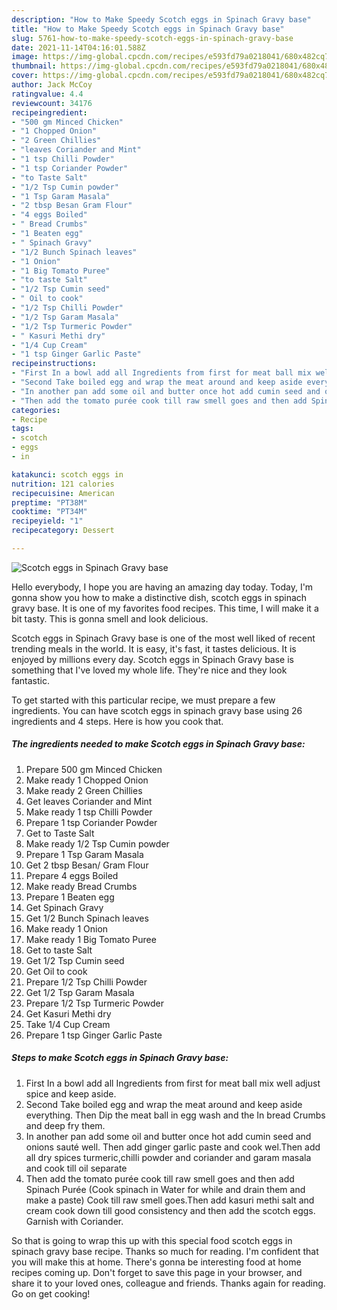 ```yaml
---
description: "How to Make Speedy Scotch eggs in Spinach Gravy base"
title: "How to Make Speedy Scotch eggs in Spinach Gravy base"
slug: 5761-how-to-make-speedy-scotch-eggs-in-spinach-gravy-base
date: 2021-11-14T04:16:01.588Z
image: https://img-global.cpcdn.com/recipes/e593fd79a0218041/680x482cq70/scotch-eggs-in-spinach-gravy-base-recipe-main-photo.jpg
thumbnail: https://img-global.cpcdn.com/recipes/e593fd79a0218041/680x482cq70/scotch-eggs-in-spinach-gravy-base-recipe-main-photo.jpg
cover: https://img-global.cpcdn.com/recipes/e593fd79a0218041/680x482cq70/scotch-eggs-in-spinach-gravy-base-recipe-main-photo.jpg
author: Jack McCoy
ratingvalue: 4.4
reviewcount: 34176
recipeingredient:
- "500 gm Minced Chicken"
- "1 Chopped Onion"
- "2 Green Chillies"
- "leaves Coriander and Mint"
- "1 tsp Chilli Powder"
- "1 tsp Coriander Powder"
- "to Taste Salt"
- "1/2 Tsp Cumin powder"
- "1 Tsp Garam Masala"
- "2 tbsp Besan Gram Flour"
- "4 eggs Boiled"
- " Bread Crumbs"
- "1 Beaten egg"
- " Spinach Gravy"
- "1/2 Bunch Spinach leaves"
- "1 Onion"
- "1 Big Tomato Puree"
- "to taste Salt"
- "1/2 Tsp Cumin seed"
- " Oil to cook"
- "1/2 Tsp Chilli Powder"
- "1/2 Tsp Garam Masala"
- "1/2 Tsp Turmeric Powder"
- " Kasuri Methi dry"
- "1/4 Cup Cream"
- "1 tsp Ginger Garlic Paste"
recipeinstructions:
- "First In a bowl add all Ingredients from first for meat ball mix well adjust spice and keep aside."
- "Second Take boiled egg and wrap the meat around and keep aside everything. Then Dip the meat ball in egg wash and the In bread Crumbs and deep fry them."
- "In another pan add some oil and butter once hot add cumin seed and onions sauté well. Then add ginger garlic paste and cook wel.Then add all dry spices turmeric,chilli powder and coriander and garam masala and cook till oil separate"
- "Then add the tomato purée cook till raw smell goes and then add Spinach Purée (Cook spinach in Water for while and drain them and make a paste) Cook till raw smell goes.Then add kasuri methi salt and cream cook down till good consistency and then add the scotch eggs. Garnish with Coriander."
categories:
- Recipe
tags:
- scotch
- eggs
- in

katakunci: scotch eggs in 
nutrition: 121 calories
recipecuisine: American
preptime: "PT38M"
cooktime: "PT34M"
recipeyield: "1"
recipecategory: Dessert

---
```



![Scotch eggs in Spinach Gravy base](https://img-global.cpcdn.com/recipes/e593fd79a0218041/680x482cq70/scotch-eggs-in-spinach-gravy-base-recipe-main-photo.jpg)

Hello everybody, I hope you are having an amazing day today. Today, I'm gonna show you how to make a distinctive dish, scotch eggs in spinach gravy base. It is one of my favorites food recipes. This time, I will make it a bit tasty. This is gonna smell and look delicious.

Scotch eggs in Spinach Gravy base is one of the most well liked of recent trending meals in the world. It is easy, it's fast, it tastes delicious. It is enjoyed by millions every day. Scotch eggs in Spinach Gravy base is something that I've loved my whole life. They're nice and they look fantastic.




To get started with this particular recipe, we must prepare a few ingredients. You can have scotch eggs in spinach gravy base using 26 ingredients and 4 steps. Here is how you cook that.

<!--inarticleads1-->

##### The ingredients needed to make Scotch eggs in Spinach Gravy base:

1. Prepare 500 gm Minced Chicken
1. Make ready 1 Chopped Onion
1. Make ready 2 Green Chillies
1. Get leaves Coriander and Mint
1. Make ready 1 tsp Chilli Powder
1. Prepare 1 tsp Coriander Powder
1. Get to Taste Salt
1. Make ready 1/2 Tsp Cumin powder
1. Prepare 1 Tsp Garam Masala
1. Get 2 tbsp Besan/ Gram Flour
1. Prepare 4 eggs Boiled
1. Make ready  Bread Crumbs
1. Prepare 1 Beaten egg
1. Get  Spinach Gravy
1. Get 1/2 Bunch Spinach leaves
1. Make ready 1 Onion
1. Make ready 1 Big Tomato Puree
1. Get to taste Salt
1. Get 1/2 Tsp Cumin seed
1. Get  Oil to cook
1. Prepare 1/2 Tsp Chilli Powder
1. Get 1/2 Tsp Garam Masala
1. Prepare 1/2 Tsp Turmeric Powder
1. Get  Kasuri Methi dry
1. Take 1/4 Cup Cream
1. Prepare 1 tsp Ginger Garlic Paste




<!--inarticleads2-->

##### Steps to make Scotch eggs in Spinach Gravy base:

1. First In a bowl add all Ingredients from first for meat ball mix well adjust spice and keep aside.
1. Second Take boiled egg and wrap the meat around and keep aside everything. Then Dip the meat ball in egg wash and the In bread Crumbs and deep fry them.
1. In another pan add some oil and butter once hot add cumin seed and onions sauté well. Then add ginger garlic paste and cook wel.Then add all dry spices turmeric,chilli powder and coriander and garam masala and cook till oil separate
1. Then add the tomato purée cook till raw smell goes and then add Spinach Purée (Cook spinach in Water for while and drain them and make a paste) Cook till raw smell goes.Then add kasuri methi salt and cream cook down till good consistency and then add the scotch eggs. Garnish with Coriander.




So that is going to wrap this up with this special food scotch eggs in spinach gravy base recipe. Thanks so much for reading. I'm confident that you will make this at home. There's gonna be interesting food at home recipes coming up. Don't forget to save this page in your browser, and share it to your loved ones, colleague and friends. Thanks again for reading. Go on get cooking!
